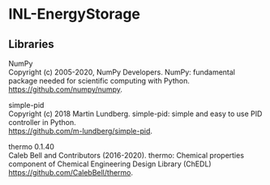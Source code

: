 # INL-EnergyStorage

## Libraries
NumPy<br />
Copyright (c) 2005-2020, NumPy Developers. NumPy: fundamental package needed for scientific computing with Python.<br />
https://github.com/numpy/numpy.

simple-pid<br />
Copyright (c) 2018 Martin Lundberg. simple-pid: simple and easy to use PID controller in Python.<br />
https://github.com/m-lundberg/simple-pid.

thermo 0.1.40<br />
Caleb Bell and Contributors (2016-2020). thermo: Chemical properties component of Chemical Engineering Design Library (ChEDL)<br />
https://github.com/CalebBell/thermo.
